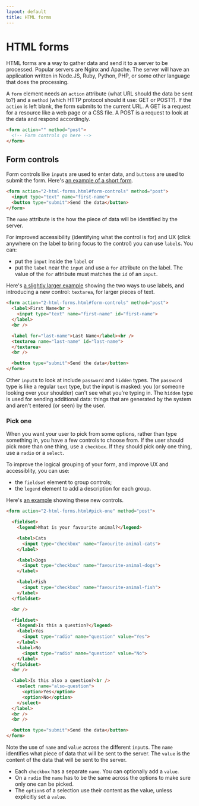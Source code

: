 ```yaml
---
layout: default
title: HTML forms
---
```


# HTML forms

HTML forms are a way to gather data and send it to a server to be processed. Popular servers are Nginx and Apache. The server will have an application written in Node.JS, Ruby, Python, PHP, or some other language that does the processing.

A `form` element needs an `action` attribute (what URL should the data be sent to?) and a `method` (which HTTP protocol should it use: GET or POST?). If the `action` is left blank, the form submits to the current URL. A GET is a request for a resource like a web page or a CSS file. A POST is a request to look at the data and respond accordingly.

```html
<form action="" method="post">
  <!-- Form controls go here -->
</form>
```

## Form controls

Form controls like `input`s are used to enter data, and `button`s are used to submit the form. Here's [an example of a short form](form-1.html).

```html
<form action="2-html-forms.html#form-controls" method="post">
  <input type="text" name="first-name">
  <button type="submit">Send the data</button>
</form>
```

The `name` attribute is the how the piece of data will be identified by the server.

For improved accessibility (identifying what the control is for) and UX (click anywhere on the label to bring focus to the control) you can use `label`s. You can:

* put the `input` inside the `label` or
* put the `label` near the `input` and use a `for` attribute on the label. The value of the `for` attribute must matches the `id` of an `input`.

Here's [a slightly larger example](form-2.html) showing the two ways to use labels, and introducing a new control: `textarea`, for larger pieces of text.

```html
<form action="2-html-forms.html#form-controls" method="post">
  <label>First Name<br >
    <input type="text" name="first-name" id="first-name">
  </label>
  <br />

  <label for="last-name">Last Name</label><br />
  <textarea name="last-name" id="last-name">
  </textarea>
  <br />

  <button type="submit">Send the data</button>
</form>
```

Other `input`s to look at include `password` and `hidden` types. The `password` type is like a regular `text` type, but the input is masked: you (or someone looking over your shoulder) can't see what you're typing in. The `hidden` type is used for sending additional data: things that are generated by the system and aren't entered (or seen) by the user.

### Pick one

When you want your user to pick from some options, rather than type something in, you have a few controls to choose from. If the user should pick more than one thing, use a `checkbox`. If they should pick only one thing, use a `radio` or a `select`.

To improve the logical grouping of your form, and improve UX and accessiblity, you can use:

* the `fieldset` element to group controls;
* the `legend` element to add a description for each group.

Here's [an example](form-3.html) showing these new controls.

```html
<form action="2-html-forms.html#pick-one" method="post">

  <fieldset>
    <legend>What is your favourite animal?</legend>

    <label>Cats
      <input type="checkbox" name="favourite-animal-cats">
    </label>

    <label>Dogs
      <input type="checkbox" name="favourite-animal-dogs">
    </label>

    <label>Fish
      <input type="checkbox" name="favourite-animal-fish">
    </label>
  </fieldset>

  <br />

  <fieldset>
    <legend>Is this a question?</legend>
    <label>Yes
      <input type="radio" name="question" value="Yes">
    </label>
    <label>No
      <input type="radio" name="question" value="No">
    </label>
  </fieldset>
  <br />

  <label>Is this also a question?<br />
    <select name="also-question">
      <option>Yes</option>
      <option>No</option>
    </select>
  </label>
  <br />
  <br />

  <button type="submit">Send the data</button>
</form>
```

Note the use of `name` and `value` across the different `input`s. The `name` identifies what piece of data that will be sent to the server. The `value` is the content of the data that will be sent to the server.

* Each `checkbox` has a separate `name`. You can optionally add a `value`.
* On a `radio` the `name` has to be the same across the options to make sure only one can be picked.
* The `option`s of a selection use their content as the value, unless explicitly set a `value`.
